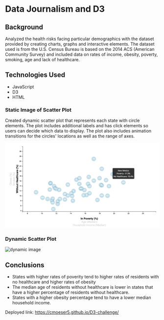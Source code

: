 # Data Journalism and D3

## Background
Analyzed the health risks facing particular demographics with the dataset provided by creating charts, graphs and interactive elements. The dataset used is from the U.S. Census Bureau is based on the 2014 ACS (American Community Survey) and included data on rates of income, obesity, poverty, smoking, age and lack of healthcare.

## Technologies Used
* JavaScript
* D3
* HTML

### Static Image of Scatter Plot
Created dynamic scatter plot that represents each state with circle elements. The plot includes additional labels and has click elements so users can decide which data to display. The plot also includes animation transitions for the circles' locations as well as the range of axes.

![static image](images/scatter_plot.png)

### Dynamic Scatter Plot
![dynamic image](images/scatter_plot.gif)

## Conclusions
* States with higher rates of poverity tend to higher rates of residents with no healthcare and higher rates of obesity
* The median age of residents without healthcare is lower in states that have a higher percentage of residents without healthcare.
* States with a higher obesity percentage tend to have a lower median household income.

Deployed link: https://cmoeser5.github.io/D3-challenge/
